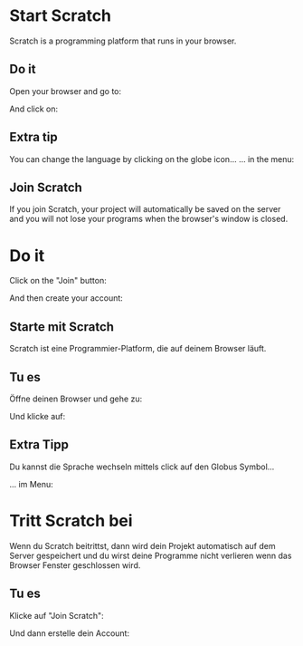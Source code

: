 # Start Scratch

Scratch is a programming platform that runs in your browser.

## Do it

Open your browser and go to:

And click on:

## Extra tip

You can change the language by clicking on the globe icon...
... in the menu:

## Join Scratch

If you join Scratch, your project will automatically be saved on the server and you will not lose your programs when the browser's window is closed.

# Do it

Click on the "Join" button:

And then create your account:

## Starte mit Scratch

Scratch ist eine Programmier-Platform, die auf deinem Browser läuft.

## Tu es

Öffne deinen Browser und gehe zu:

Und klicke auf:

## Extra Tipp
Du kannst die Sprache wechseln mittels click auf den Globus Symbol...

... im Menu:

# Tritt Scratch bei

Wenn du Scratch beitrittst, dann wird dein Projekt automatisch auf dem Server gespeichert und du wirst deine Programme nicht verlieren wenn das Browser Fenster geschlossen wird.

## Tu es

Klicke auf "Join Scratch":

Und dann erstelle dein Account:
